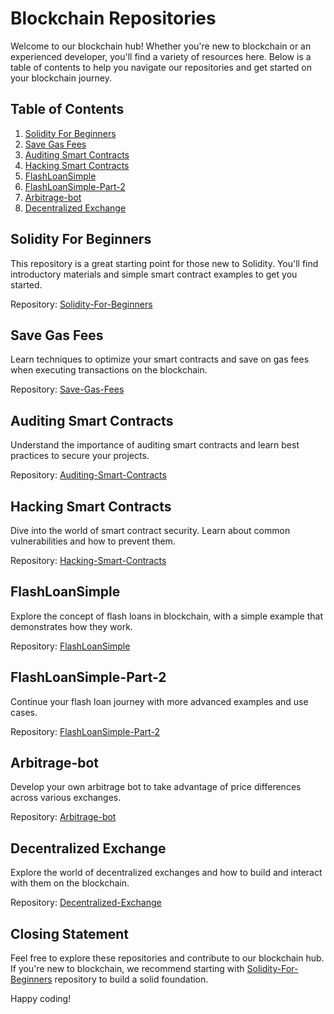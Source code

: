 # Blockchain Repositories

Welcome to our blockchain hub! Whether you're new to blockchain or an experienced developer, you'll find a variety of resources here. Below is a table of contents to help you navigate our repositories and get started on your blockchain journey.

## Table of Contents

1. [Solidity For Beginners](#solidity-for-beginners)
2. [Save Gas Fees](#save-gas-fees)
3. [Auditing Smart Contracts](#auditing-smart-contracts)
4. [Hacking Smart Contracts](#hacking-smart-contracts)
4. [FlashLoanSimple](#flashloansimple)
5. [FlashLoanSimple-Part-2](#flashloansimple-part-2)
6. [Arbitrage-bot](#arbitrage-bot)
7. [Decentralized Exchange](#decentralized-exchange)

## Solidity For Beginners

This repository is a great starting point for those new to Solidity. You'll find introductory materials and simple smart contract examples to get you started.

Repository: [Solidity-For-Beginners](https://github.com/Innovation-Web-3-0-Blockchain/Solidity-For-Beginners)

## Save Gas Fees

Learn techniques to optimize your smart contracts and save on gas fees when executing transactions on the blockchain.

Repository: [Save-Gas-Fees](https://github.com/Innovation-Web-3-0-Blockchain/Save-Gas-Fees)

## Auditing Smart Contracts

Understand the importance of auditing smart contracts and learn best practices to secure your projects.

Repository: [Auditing-Smart-Contracts](https://github.com/Innovation-Web-3-0-Blockchain/Auditing-Smart-Contracts)

## Hacking Smart Contracts

Dive into the world of smart contract security. Learn about common vulnerabilities and how to prevent them.

Repository: [Hacking-Smart-Contracts](https://github.com/Innovation-Web-3-0-Blockchain/Hacking-Smart-Contracts)

## FlashLoanSimple

Explore the concept of flash loans in blockchain, with a simple example that demonstrates how they work.

Repository: [FlashLoanSimple](https://github.com/Innovation-Web-3-0-Blockchain/FlashLoanSimple)

## FlashLoanSimple-Part-2

Continue your flash loan journey with more advanced examples and use cases.

Repository: [FlashLoanSimple-Part-2](https://github.com/Innovation-Web-3-0-Blockchain/FlashLoanSimple-Part-2)

## Arbitrage-bot

Develop your own arbitrage bot to take advantage of price differences across various exchanges.

Repository: [Arbitrage-bot](https://github.com/Innovation-Web-3-0-Blockchain/Arbitrage-Bot)

## Decentralized Exchange

Explore the world of decentralized exchanges and how to build and interact with them on the blockchain.

Repository: [Decentralized-Exchange](https://github.com/Innovation-Web-3-0-Blockchain/Decentralized-Exchange)

## Closing Statement

Feel free to explore these repositories and contribute to our blockchain hub. If you're new to blockchain, we recommend starting with [Solidity-For-Beginners](https://github.com/Innovation-Web-3-0-Blockchain/Solidity-For-Beginners) repository to build a solid foundation. 

Happy coding!

